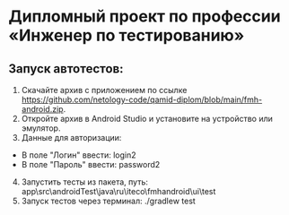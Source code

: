 # **Дипломный проект по профессии «Инженер по тестированию»**

## **Запуск автотестов:**

1. Скачайте архив с приложением по ссылке https://github.com/netology-code/qamid-diplom/blob/main/fmh-android.zip.
2. Откройте архив в Android Studio и установите на устройство или эмулятор.
3. Данные для авторизации:

* В поле "Логин" ввести: login2
* В поле "Пароль" ввести: password2

4. Запустить тесты из пакета, путь: app\src\androidTest\java\ru\iteco\fmhandroid\ui\test
5. Запуск тестов через терминал: ./gradlew test